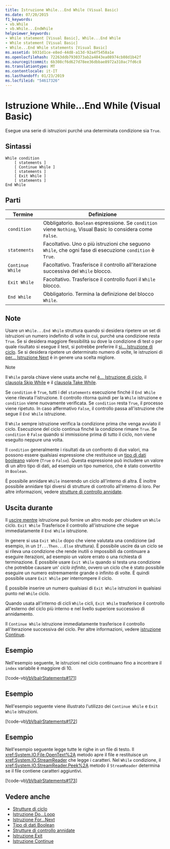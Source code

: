 ```yaml
---
title: Istruzione While...End While (Visual Basic)
ms.date: 07/20/2015
f1_keywords:
- vb.While
- vb.While...EndWhile
helpviewer_keywords:
- While statement [Visual Basic], While...End While
- While statement [Visual Basic]
- While...End While statements [Visual Basic]
ms.assetid: b931d1ce-e8ed-44d8-a13d-92a4f5458a1e
ms.openlocfilehash: 72263ddb7930373ab2a4843ea08974cb08d1b42f
ms.sourcegitcommit: 6b308cf6d627d78ee36dbbae8972a310ac7fd6c8
ms.translationtype: MT
ms.contentlocale: it-IT
ms.lasthandoff: 01/23/2019
ms.locfileid: "54617326"
---
```

# <a name="whileend-while-statement-visual-basic"></a>Istruzione While...End While (Visual Basic)
Esegue una serie di istruzioni purché una determinata condizione sia `True`.  
  
## <a name="syntax"></a>Sintassi  
  
```  
While condition  
    [ statements ]  
    [ Continue While ]  
    [ statements ]  
    [ Exit While ]  
    [ statements ]  
End While  
```  
  
## <a name="parts"></a>Parti  
  
|Termine|Definizione|  
|---|---|  
|`condition`|Obbligatorio. `Boolean` espressione. Se `condition` viene `Nothing`, Visual Basic lo considera come `False`.|  
|`statements`|Facoltativo. Uno o più istruzioni che seguono `While`, che ogni fase di esecuzione `condition` è `True`.|  
|`Continue While`|Facoltativo. Trasferisce il controllo all'iterazione successiva del `While` blocco.|  
|`Exit While`|Facoltativo. Trasferisce il controllo fuori il `While` blocco.|  
|`End While`|Obbligatorio. Termina la definizione del blocco `While`.|  
  
## <a name="remarks"></a>Note  
 Usare un `While...End While` struttura quando si desidera ripetere un set di istruzioni un numero indefinito di volte in cui, purché una condizione resta `True`. Se si desidera maggiore flessibilità su dove la condizione di test o per quale risultato si esegue il test, si potrebbe preferire il [si... Istruzione di ciclo](../../../visual-basic/language-reference/statements/do-loop-statement.md). Se si desidera ripetere un determinato numero di volte, le istruzioni di [per... Istruzione Next](../../../visual-basic/language-reference/statements/for-next-statement.md) è in genere una scelta migliore.  
  
> [!NOTE]
>  Il `While` parola chiave viene usata anche nel [è... Istruzione di ciclo](../../../visual-basic/language-reference/statements/do-loop-statement.md), il [clausola Skip While](../../../visual-basic/language-reference/queries/skip-while-clause.md) e il [clausola Take While](../../../visual-basic/language-reference/queries/take-while-clause.md).  
  
 Se `condition` è `True`, tutti i del `statements` esecuzione finché il `End While` viene rilevata l'istruzione. Il controllo ritorna quindi per la `While` istruzione e `condition` viene nuovamente verificata. Se `condition` resta `True`, il processo viene ripetuto. In caso affermativo `False`, il controllo passa all'istruzione che segue il `End While` istruzione.  
  
 Il `While` sempre istruzione verifica la condizione prima che venga avviato il ciclo. Esecuzione del ciclo continua finché la condizione rimane `True`. Se `condition` è `False` quando si immissione prima di tutto il ciclo, non viene eseguito neppure una volta.  
  
 Il `condition` generalmente i risultati da un confronto di due valori, ma possono essere qualsiasi espressione che restituisce un [tipo di dati booleano](../../../visual-basic/language-reference/data-types/boolean-data-type.md) valore (`True` o `False`). Questa espressione può includere un valore di un altro tipo di dati, ad esempio un tipo numerico, che è stato convertito in `Boolean`.  
  
 È possibile annidare `While` inserendo un ciclo all'interno di altra. È inoltre possibile annidare tipi diversi di strutture di controllo all'interno di loro. Per altre informazioni, vedere [strutture di controllo annidate](../../../visual-basic/programming-guide/language-features/control-flow/nested-control-structures.md).  
  
## <a name="exit-while"></a>Uscita durante  
 Il [uscire mentre](../../../visual-basic/language-reference/statements/exit-statement.md) istruzione può fornire un altro modo per chiudere un `While` ciclo. `Exit While` Trasferisce il controllo all'istruzione che segue immediatamente il `End While` istruzione.  
  
 In genere si usa `Exit While` dopo che viene valutata una condizione (ad esempio, in un `If...Then...Else` struttura). È possibile uscire da un ciclo se si rileva una condizione che rende inutili o impossibili da continuare a eseguire iterazioni, ad esempio un valore errato o una richiesta di terminazione. È possibile usare `Exit While` quando si testa una condizione che potrebbe causare un' *ciclo infinito*, ovvero un ciclo che è stato possibile eseguire un numero estremamente grande o infinito di volte. È quindi possibile usare `Exit While` per interrompere il ciclo.  
  
 È possibile inserire un numero qualsiasi di `Exit While` istruzioni in qualsiasi punto nel `While` ciclo.  
  
 Quando usata all'interno di cicli `While` cicli, `Exit While` trasferisce il controllo all'esterno del ciclo più interno e nel livello superiore successivo di annidamento.  
  
 Il `Continue While` istruzione immediatamente trasferisce il controllo all'iterazione successiva del ciclo. Per altre informazioni, vedere [istruzione Continue](../../../visual-basic/language-reference/statements/continue-statement.md).  
  
## <a name="example"></a>Esempio  
 Nell'esempio seguente, le istruzioni nel ciclo continuano fino a incontrare il `index` variabile è maggiore di 10.  
  
 [!code-vb[VbVbalrStatements#171](../../../visual-basic/language-reference/error-messages/codesnippet/VisualBasic/while-end-while-statement_1.vb)]  
  
## <a name="example"></a>Esempio  
 Nell'esempio seguente viene illustrato l'utilizzo dei `Continue While` e `Exit While` istruzioni.  
  
 [!code-vb[VbVbalrStatements#172](../../../visual-basic/language-reference/error-messages/codesnippet/VisualBasic/while-end-while-statement_2.vb)]  
  
## <a name="example"></a>Esempio  
 Nell'esempio seguente legge tutte le righe in un file di testo. Il <xref:System.IO.File.OpenText%2A> metodo apre il file e restituisce un <xref:System.IO.StreamReader> che legge i caratteri. Nel `While` condizione, il <xref:System.IO.StreamReader.Peek%2A> metodo il `StreamReader` determina se il file contiene caratteri aggiuntivi.  
  
 [!code-vb[VbVbalrStatements#173](../../../visual-basic/language-reference/error-messages/codesnippet/VisualBasic/while-end-while-statement_3.vb)]  
  
## <a name="see-also"></a>Vedere anche
- [Strutture di ciclo](../../../visual-basic/programming-guide/language-features/control-flow/loop-structures.md)
- [Istruzione Do...Loop](../../../visual-basic/language-reference/statements/do-loop-statement.md)
- [Istruzione For...Next](../../../visual-basic/language-reference/statements/for-next-statement.md)
- [Tipo di dati Boolean](../../../visual-basic/language-reference/data-types/boolean-data-type.md)
- [Strutture di controllo annidate](../../../visual-basic/programming-guide/language-features/control-flow/nested-control-structures.md)
- [Istruzione Exit](../../../visual-basic/language-reference/statements/exit-statement.md)
- [Istruzione Continue](../../../visual-basic/language-reference/statements/continue-statement.md)

